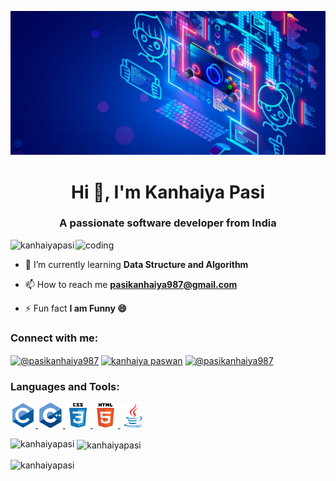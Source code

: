![logo](https://github.com/KanhaiyaPasi/KanhaiyaPasi/blob/main/coding-difference-1.jpg)
<h1 align="center">Hi 👋, I'm Kanhaiya Pasi</h1>
<h3 align="center">A passionate software developer from India</h3>

<img align="right" alt="coding" width="400" src="https://camo.githubusercontent.com/88c59dc661d1fa0df36184ff551d0b8578a4d74a7efbd6399bcd03cec14b1c15/68747470733a2f2f6d656469612e6c6963646e2e636f6d2f646d732f696d6167652f4434443132415148346d6351414c77675a37512f61727469636c652d636f7665725f696d6167652d736872696e6b5f3630305f323030302f302f313639313938393933323037313f653d3231343734383336343726763d6265746126743d75776d356c78466971555258757a475f786e6639687249722d5f736f6a5361513467677275554159736d55">
<p align="left"> <img src="https://komarev.com/ghpvc/?username=kanhaiyapasi&label=Profile%20views&color=0e75b6&style=flat" alt="kanhaiyapasi" /> </p>

- 🌱 I’m currently learning **Data Structure and Algorithm**

- 📫 How to reach me **pasikanhaiya987@gmail.com**

- ⚡ Fun fact **I am Funny 😄**

<h3 align="left">Connect with me:</h3>
<p align="left">
<a href="https://twitter.com/@pasikanhaiya987" target="blank"><img align="center" src="https://raw.githubusercontent.com/rahuldkjain/github-profile-readme-generator/master/src/images/icons/Social/twitter.svg" alt="@pasikanhaiya987" height="30" width="40" /></a>
<a href="https://fb.com/kanhaiya paswan" target="blank"><img align="center" src="https://raw.githubusercontent.com/rahuldkjain/github-profile-readme-generator/master/src/images/icons/Social/facebook.svg" alt="kanhaiya paswan" height="30" width="40" /></a>
<a href="https://www.hackerrank.com/@pasikanhaiya987" target="blank"><img align="center" src="https://raw.githubusercontent.com/rahuldkjain/github-profile-readme-generator/master/src/images/icons/Social/hackerrank.svg" alt="@pasikanhaiya987" height="30" width="40" /></a>
</p>

<h3 align="left">Languages and Tools:</h3>
<p align="left"> <a href="https://www.cprogramming.com/" target="_blank" rel="noreferrer"> <img src="https://raw.githubusercontent.com/devicons/devicon/master/icons/c/c-original.svg" alt="c" width="40" height="40"/> </a> <a href="https://www.w3schools.com/cpp/" target="_blank" rel="noreferrer"> <img src="https://raw.githubusercontent.com/devicons/devicon/master/icons/cplusplus/cplusplus-original.svg" alt="cplusplus" width="40" height="40"/> </a> <a href="https://www.w3schools.com/css/" target="_blank" rel="noreferrer"> <img src="https://raw.githubusercontent.com/devicons/devicon/master/icons/css3/css3-original-wordmark.svg" alt="css3" width="40" height="40"/> </a> <a href="https://www.w3.org/html/" target="_blank" rel="noreferrer"> <img src="https://raw.githubusercontent.com/devicons/devicon/master/icons/html5/html5-original-wordmark.svg" alt="html5" width="40" height="40"/> </a> <a href="https://www.java.com" target="_blank" rel="noreferrer"> <img src="https://raw.githubusercontent.com/devicons/devicon/master/icons/java/java-original.svg" alt="java" width="40" height="40"/> </a> </p>

<p><img align="left" src="https://github-readme-stats.vercel.app/api/top-langs?username=kanhaiyapasi&show_icons=true&locale=en&layout=compact" alt="kanhaiyapasi" /></p>

<p>&nbsp;<img align="center" src="https://github-readme-stats.vercel.app/api?username=kanhaiyapasi&show_icons=true&locale=en" alt="kanhaiyapasi" /></p>

<p><img align="center" src="https://github-readme-streak-stats.herokuapp.com/?user=kanhaiyapasi&" alt="kanhaiyapasi" /></p>
